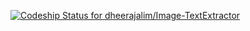 
[ ![Codeship Status for dheerajalim/Image-TextExtractor](https://app.codeship.com/projects/aab47140-30da-0135-e09b-661730c0bfa2/status?branch=master)](https://app.codeship.com/projects/225601)
